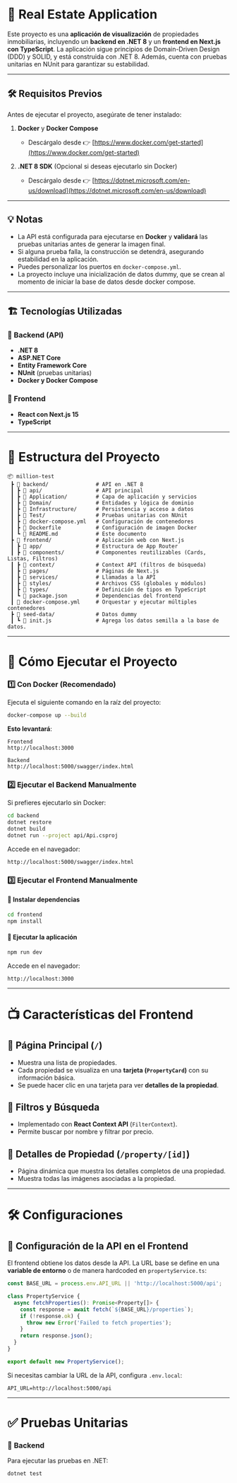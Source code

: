 # 🏡 Real Estate Application

Este proyecto es una **aplicación de visualización** de propiedades inmobiliarias, incluyendo un **backend en .NET 8** y un **frontend en Next.js con TypeScript**.
La aplicación sigue principios de Domain-Driven Design (DDD) y SOLID, y está construida con .NET 8. Además, cuenta con pruebas unitarias en NUnit para garantizar su estabilidad.

---
## 🛠️ **Requisitos Previos**

Antes de ejecutar el proyecto, asegúrate de tener instalado:

1. **Docker** y **Docker Compose**

   - Descárgalo desde 👉 [https://www.docker.com/get-started](https://www.docker.com/get-started)

2. **.NET 8 SDK** (Opcional si deseas ejecutarlo sin Docker)

   - Descárgalo desde 👉 [https://dotnet.microsoft.com/en-us/download](https://dotnet.microsoft.com/en-us/download)

---

## 💡 **Notas**

- La API está configurada para ejecutarse en **Docker** y **validará** las pruebas unitarias antes de generar la imagen final.
- Si alguna prueba falla, la construcción se detendrá, asegurando estabilidad en la aplicación.
- Puedes personalizar los puertos en `docker-compose.yml`.
- La proyecto incluye una inicialización de datos dummy, que se crean al momento de iniciar la base de datos desde docker compose.

---
## 🏗️ **Tecnologías Utilizadas**
### 🔹 Backend (API)
- **.NET 8**
- **ASP.NET Core**
- **Entity Framework Core**
- **NUnit** (pruebas unitarias)
- **Docker y Docker Compose**

### 🔹 Frontend
- **React con Next.js 15**
- **TypeScript**

---

# 📂 **Estructura del Proyecto**

```
📦 million-test
 ┣ 📂 backend/               # API en .NET 8
 ┃ ┣ 📂 api/                 # API principal
 ┃ ┣ 📂 Application/         # Capa de aplicación y servicios
 ┃ ┣ 📂 Domain/              # Entidades y lógica de dominio
 ┃ ┣ 📂 Infrastructure/      # Persistencia y acceso a datos
 ┃ ┣ 📂 Test/                # Pruebas unitarias con NUnit
 ┃ ┣ 📜 docker-compose.yml   # Configuración de contenedores
 ┃ ┣ 📜 Dockerfile           # Configuración de imagen Docker
 ┃ ┗ 📜 README.md            # Este documento
 ┣ 📂 frontend/              # Aplicación web con Next.js
 ┃ ┣ 📂 app/                 # Estructura de App Router
 ┃ ┣ 📂 components/          # Componentes reutilizables (Cards, Listas, Filtros)
 ┃ ┣ 📂 context/             # Context API (filtros de búsqueda)
 ┃ ┣ 📂 pages/               # Páginas de Next.js
 ┃ ┣ 📂 services/            # Llamadas a la API
 ┃ ┣ 📂 styles/              # Archivos CSS (globales y módulos)
 ┃ ┣ 📂 types/               # Definición de tipos en TypeScript
 ┃ ┗ 📜 package.json         # Dependencias del frontend
 ┃ 📜 docker-compose.yml     # Orquestar y ejecutar múltiples contenedores
 ┣ 📂 seed-data/             # Datos dummy
 ┃ ┗ 📜 init.js              # Agrega los datos semilla a la base de datos.
```

---

# 🚀 **Cómo Ejecutar el Proyecto**
### 1️⃣ **Con Docker (Recomendado)**
Ejecuta el siguiente comando en la raíz del proyecto:

```bash
docker-compose up --build
```

**Esto levantará**:
```
Frontend
http://localhost:3000
```

```
Backend
http://localhost:5000/swagger/index.html
```


### 2️⃣ **Ejecutar el Backend Manualmente**
Si prefieres ejecutarlo sin Docker:

```bash
cd backend
dotnet restore
dotnet build
dotnet run --project api/Api.csproj
```
Accede en el navegador:
```
http://localhost:5000/swagger/index.html
```

### 3️⃣ **Ejecutar el Frontend Manualmente**
#### 🔹 **Instalar dependencias**
```bash
cd frontend
npm install
```

#### 🔹 **Ejecutar la aplicación**
```bash
npm run dev
```

Accede en el navegador:

```
http://localhost:3000
```

---

# 📺 **Características del Frontend**

## 🔹 **Página Principal (`/`)**
- Muestra una lista de propiedades.
- Cada propiedad se visualiza en una **tarjeta (`PropertyCard`)** con su información básica.
- Se puede hacer clic en una tarjeta para ver **detalles de la propiedad**.

## 🔹 **Filtros y Búsqueda**
- Implementado con **React Context API** (`FilterContext`).
- Permite buscar por nombre y filtrar por precio.

## 🔹 **Detalles de Propiedad (`/property/[id]`)**
- Página dinámica que muestra los detalles completos de una propiedad.
- Muestra todas las imágenes asociadas a la propiedad.

---

# 🛠️ **Configuraciones**
## 🔹 **Configuración de la API en el Frontend**
El frontend obtiene los datos desde la API. La URL base se define en una **variable de entorno** o de manera hardcoded en `propertyService.ts`:

```typescript
const BASE_URL = process.env.API_URL || 'http://localhost:5000/api';

class PropertyService {
  async fetchProperties(): Promise<Property[]> {
    const response = await fetch(`${BASE_URL}/properties`);
    if (!response.ok) {
      throw new Error('Failed to fetch properties');
    }
    return response.json();
  }
}

export default new PropertyService();
```

Si necesitas cambiar la URL de la API, configura `.env.local`:

```
API_URL=http://localhost:5000/api
```

---

# ✅ **Pruebas Unitarias**
### 🔹 **Backend**
Para ejecutar las pruebas en .NET:

```bash
dotnet test
```
